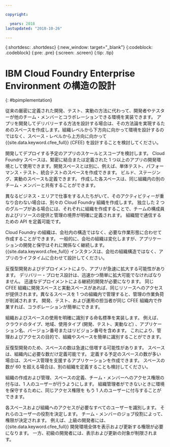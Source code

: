 ```yaml
---

copyright:

  years: 2018
lastupdated: "2018-10-26"

---
```


{:shortdesc: .shortdesc}
{:new_window: target="_blank"}
{:codeblock: .codeblock}
{:pre: .pre}
{:screen: .screen}
{:tip: .tip}

# IBM Cloud Foundry Enterprise Environment の構造の設計
{: #bpimplementation}

従来の厳密に定義された開発、テスト、実動の方法に代わって、開発者やテスターが他のチーム・メンバーとコラボレーションできる環境を実装できます。 アプリを開発してデリバリーする方法を設計する場合は、その方法論を実現するためのスペースを作成します。組織レベルから下方向に向かって環境を設計するのではなく、スペース・レベルから上方向に向かって {{site.data.keyword.cfee_full}} (CFEE) を設計することを検討してください。

開発してデプロイする予定のアプリのスケールとスコープを検討します。 Cloud Foundry スペースは、緊密に結合または定義された 1 つ以上のアプリの開発環境として使用できます。開発スペースとは別に、例えば、単体テスト、パフォーマンス・テスト、統合テストのスペースを作成できます。 ビルド、ステージング、実動のスペースも定義できます。 作成した各スペースは、同じ組織内の別のチーム・メンバーと共有することができます。

異なるビジネス・エリアで仕事をする人たちがいて、そのアクティビティーが重なり合わない場合は、別々の Cloud Foundry 組織を作成します。 独立した 2 つのグループがある場合には、それぞれに組織を作成することで、チームの構成員およびリソースの提供と管理の境界が明確に定義されます。 組織間で通信するための API を定義可能です。

Cloud Foundry の組織は、会社内の構造ではなく、必要な作業形態に合わせて作成することができます。 一般的に、会社の組織は変化しますが、アプリケーションの開発と保守はそれに関係なく継続します。 {{site.data.keyword.cfee_full}} インスタンスは、会社の組織構造ではなく、アプリのライフタイムに合わせて設計してください。

反復型開発およびデプロイメントにより、アプリが急速に拡大する可能性があります。 デリバリー・プロセス設計は、迅速かつ簡単に拡大可能でなければなりません。 迅速なデプロイメントによる継続的開発が必要になります。 同じ CFEE 組織に開発スペースと実動スペースがあれば、同じリソースへのアクセスが提供されます。異なるスペースを 1 つの組織内で管理すると、管理の作業負荷が削減されます。 開発、テスト、および運用の担当者が同じ CFEE 組織内で作業すれば、コラボレーションが簡単にできます。

組織およびスペースの使用を明確に識別する命名標準を実装します。 例えば、クラウドのタイプ、地域、使用タイプ (開発、テスト、実動など) 、アプリケーション名、バージョン番号またはリビジョン番号を含めます。 これにより、管理およびアクセスの目的で、組織やスペースを簡単に識別することができます。  

反復型開発のため、スペースの数は急速に倍増する可能性があります。 スペースは、組織内に必要な数だけ定義可能です。 定義する予定のスペースの数が多い場合は、スペース管理を支援するアプリケーションを作成できます。 スペースの数が 60 を超える場合は、別の組織を定義することも検討してください。

組織の作成および管理、スペースの定義、チーム・メンバーへのアクセス権限の付与は、1 人のユーザーが行うようにします。 組織管理者ができないときに環境を保守するために、同じアクセス権限を もう 1 人のユーザーに付与することができます。  

各スペースおよび組織へのアクセスが必要なすべてのユーザーを識別します。 それらのユーザーの役割を決定します。 チーム・メンバーのジョブ役割によって、権限が決定されます。 例えば、上級の開発者には、{{site.data.keyword.cfee_full}} 開発環境全体を表示および更新する権限が必要になります。 一方、初級の開発者には、表示および更新の対象が制限されます。
